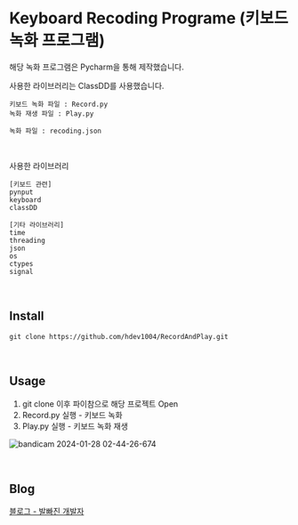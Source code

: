 # Keyboard Recoding Programe (키보드 녹화 프로그램)

해당 녹화 프로그램은 Pycharm을 통해 제작했습니다. <br/>

사용한 라이브러리는 ClassDD를 사용했습니다.

```Shell
키보드 녹화 파일 : Record.py
녹화 재생 파일 : Play.py

녹화 파일 : recoding.json
```

</br>

사용한 라이브러리
```Shell
[키보드 관련]
pynput
keyboard
classDD

[기타 라이브러리]
time
threading
json
os
ctypes
signal
```

</br>

## Install

```shell
git clone https://github.com/hdev1004/RecordAndPlay.git
```

</br>

## Usage

1. git clone 이후 파이참으로 해당 프로젝트 Open
2. Record.py 실행 - 키보드 녹화
3. Play.py 실행 - 키보드 녹화 재생

![bandicam 2024-01-28 02-44-26-674](https://github.com/hdev1004/RecordAndPlay/assets/59737252/ee80699a-af3c-4246-8515-17ff74860c84)

</br>

## Blog

[블로그 - 발빠진 개발자](https://hdev1004.tistory.com/entry/%ED%8C%8C%EC%9D%B4%EC%8D%AC%EC%9C%BC%EB%A1%9C-%ED%82%A4%EB%B3%B4%EB%93%9C-%EB%85%B9%ED%99%94-%ED%94%84%EB%A1%9C%EA%B7%B8%EB%9E%A8%EC%9D%84-%EB%A7%8C%EB%93%A4%EC%96%B4%EB%B3%B4%EC%9E%90)
